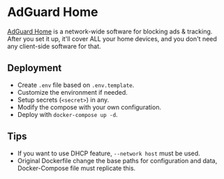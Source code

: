 # AdGuard Home

[AdGuard Home](https://adguard.com/en/adguard-home/overview.html) is a network-wide software for blocking ads & tracking. After you set it up, it'll cover ALL your home devices, and you don't need any client-side software for that.

## Deployment

- Create `.env` file based on `.env.template`.
- Customize the environment if needed.
- Setup secrets (`<secret>`) in any.
- Modify the compose with your own configuration.
- Deploy with `docker-compose up -d`.

## Tips

- If you want to use DHCP feature, `--network host` must be used.
- Original Dockerfile change the base paths for configuration and data, Docker-Compose file must replicate this.
